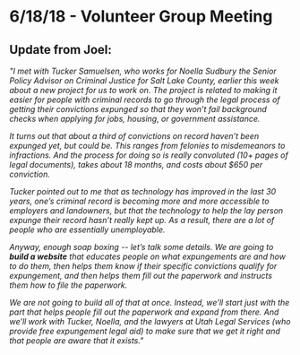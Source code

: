 # 6/18/18 - Volunteer Group Meeting

## Update from Joel:

*"I met with Tucker Samuelsen, who works for Noella Sudbury the Senior Policy Advisor on Criminal Justice for Salt Lake County, earlier this week about a new project for us to work on. The project is related to making it easier for people with criminal records to go through the legal process of getting their convictions expunged so that they won’t fail background checks when applying for jobs, housing, or government assistance.*

*It turns out that about a third of convictions on record haven’t been expunged yet, but could be. This ranges from felonies to misdemeanors to infractions. And the process for doing so is really convoluted (10+ pages of legal documents), takes about 18 months, and costs about $650 per conviction.*

*Tucker pointed out to me that as technology has improved in the last 30 years, one’s criminal record is becoming more and more accessible to employers and landowners, but that the technology to help the lay person expunge their record hasn’t really kept up. As a result, there are a lot of people who are essentially unemployable.*

*Anyway, enough soap boxing -- let’s talk some details. We are going to **build a website** that educates people on what expungements are and how to do them, then helps them know if their specific convictions qualify for expungement, and then helps them fill out the paperwork and instructs them how to file the paperwork.*

*We are not going to build all of that at once. Instead, we’ll start just with the part that helps people fill out the paperwork and expand from there. And we’ll work with Tucker, Noella, and the lawyers at Utah Legal Services (who provide free expungement legal aid) to make sure that we get it right and that people are aware that it exists."*